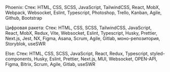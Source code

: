 Phoenix:
Стек: HTML, CSS, SCSS, JavaScript, TailwindCSS, React, MobX, Webpack, Websocket, Eslint, Typescript, Photoshop, Trello, Kanban, Agile, Github, Bootstrap

Цифровая ракета:
Стек: HTML, CSS,  SCSS, TailwindCSS, JavaScript, React, MobX, Redux, Vite, Websocket, Eslint, Typescript, Husky, Prettier, Next.js, Jest, NX, Figma, Asana, Scrum, Agile, Gitlab, моно-репозитория, Storyblok, useSWR

Else:
Стек: HTML, CSS, SCSS, JavaScript, React, Redux, Typescript, styled-components, Husky, Eslint, Prettier, Next.js,  MUI, Websocket, OPEN-API, Figma, Bitrix, Scrum, Agile, Gitlab, useSWR 